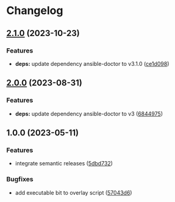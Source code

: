 # Changelog

## [2.1.0](https://github.com/actionhippie/ansible-doctor/compare/v2.0.0...v2.1.0) (2023-10-23)


### Features

* **deps:** update dependency ansible-doctor to v3.1.0 ([ce1d098](https://github.com/actionhippie/ansible-doctor/commit/ce1d09899647e39b83955c80137d80838d80d488))

## [2.0.0](https://github.com/actionhippie/ansible-doctor/compare/v1.0.0...v2.0.0) (2023-08-31)


### Features

* **deps:** update dependency ansible-doctor to v3 ([6844975](https://github.com/actionhippie/ansible-doctor/commit/68449758187acc4c6c2b14bf8aa1d1a4a4df5673))

## 1.0.0 (2023-05-11)


### Features

* integrate semantic releases ([5dbd732](https://github.com/actionhippie/ansible-doctor/commit/5dbd732b433b0678f1927822ebcbb4de71ce6bbc))


### Bugfixes

* add executable bit to overlay script ([57043d6](https://github.com/actionhippie/ansible-doctor/commit/57043d6dd23c0df618aca83010a6582ac032e280))
